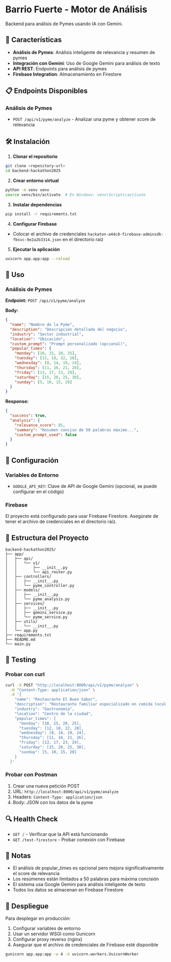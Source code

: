 # Barrio Fuerte - Motor de Análisis

Backend para análisis de Pymes usando IA con Gemini.

## 🚀 Características

- **Análisis de Pymes**: Análisis inteligente de relevancia y resumen de pymes
- **Integración con Gemini**: Uso de Google Gemini para análisis de texto
- **API REST**: Endpoints para análisis de pymes
- **Firebase Integration**: Almacenamiento en Firestore

## 📋 Endpoints Disponibles

### Análisis de Pymes
- `POST /api/v1/pyme/analyze` - Analizar una pyme y obtener score de relevancia

## 🛠️ Instalación

1. **Clonar el repositorio**
```bash
git clone <repository-url>
cd backend-hackathon2025
```

2. **Crear entorno virtual**
```bash
python -m venv venv
source venv/bin/activate  # En Windows: venv\Scripts\activate
```

3. **Instalar dependencias**
```bash
pip install -r requirements.txt
```

4. **Configurar Firebase**
- Colocar el archivo de credenciales `hackaton-a44c8-firebase-adminsdk-fbsvc-9e2a2b3314.json` en el directorio raíz

5. **Ejecutar la aplicación**
```bash
uvicorn app.app:app --reload
```

## 📖 Uso

### Análisis de Pymes

**Endpoint:** `POST /api/v1/pyme/analyze`

**Body:**
```json
{
  "name": "Nombre de la Pyme",
  "description": "Descripción detallada del negocio",
  "industry": "Sector industrial",
  "location": "Ubicación",
  "custom_prompt": "Prompt personalizado (opcional)",
  "popular_times": {
    "monday": [10, 15, 20, 25],
    "tuesday": [12, 18, 22, 28],
    "wednesday": [8, 14, 19, 24],
    "thursday": [11, 16, 21, 26],
    "friday": [13, 17, 23, 29],
    "saturday": [15, 20, 25, 30],
    "sunday": [5, 10, 15, 20]
  }
}
```

**Response:**
```json
{
  "success": true,
  "analysis": {
    "relevance_score": 85,
    "summary": "Resumen conciso de 50 palabras máximo...",
    "custom_prompt_used": false
  }
}
```

## 🔧 Configuración

### Variables de Entorno
- `GOOGLE_API_KEY`: Clave de API de Google Gemini (opcional, se puede configurar en el código)

### Firebase
El proyecto está configurado para usar Firebase Firestore. Asegúrate de tener el archivo de credenciales en el directorio raíz.

## 📁 Estructura del Proyecto

```
backend-hackathon2025/
├── app/
│   ├── api/
│   │   └── v1/
│   │       ├── __init__.py
│   │       └── api_router.py
│   ├── controllers/
│   │   ├── __init__.py
│   │   └── pyme_controller.py
│   ├── models/
│   │   ├── __init__.py
│   │   └── pyme_analysis.py
│   ├── services/
│   │   ├── __init__.py
│   │   ├── gemini_service.py
│   │   └── pyme_service.py
│   ├── utils/
│   │   └── __init__.py
│   └── app.py
├── requirements.txt
├── README.md
└── main.py
```

## 🧪 Testing

### Probar con curl
```bash
curl -X POST "http://localhost:8000/api/v1/pyme/analyze" \
  -H "Content-Type: application/json" \
  -d '{
    "name": "Restaurante El Buen Sabor",
    "description": "Restaurante familiar especializado en comida local con 10 años de experiencia",
    "industry": "Gastronomía",
    "location": "Centro de la ciudad",
    "popular_times": {
      "monday": [10, 15, 20, 25],
      "tuesday": [12, 18, 22, 28],
      "wednesday": [8, 14, 19, 24],
      "thursday": [11, 16, 21, 26],
      "friday": [13, 17, 23, 29],
      "saturday": [15, 20, 25, 30],
      "sunday": [5, 10, 15, 20]
    }
  }'
```

### Probar con Postman
1. Crear una nueva petición POST
2. URL: `http://localhost:8000/api/v1/pyme/analyze`
3. Headers: `Content-Type: application/json`
4. Body: JSON con los datos de la pyme

## 🔍 Health Check

- `GET /` - Verificar que la API está funcionando
- `GET /test-firestore` - Probar conexión con Firebase

## 📝 Notas

- El análisis de popular_times es opcional pero mejora significativamente el score de relevancia
- Los resúmenes están limitados a 50 palabras para máxima concisión
- El sistema usa Google Gemini para análisis inteligente de texto
- Todos los datos se almacenan en Firebase Firestore

## 🚀 Despliegue

Para desplegar en producción:

1. Configurar variables de entorno
2. Usar un servidor WSGI como Gunicorn
3. Configurar proxy reverso (nginx)
4. Asegurar que el archivo de credenciales de Firebase esté disponible

```bash
gunicorn app.app:app -w 4 -k uvicorn.workers.UvicornWorker
```
